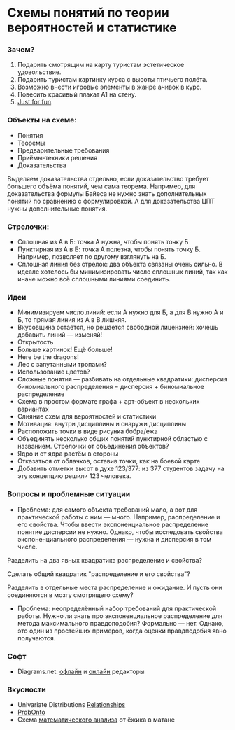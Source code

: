 # Схемы понятий по теории вероятностей и статистике

### Зачем?

1. Подарить смотрящим на карту туристам эстетическое удовольствие.
2. Подарить туристам картинку курса с высоты птичьего полёта.
3. Возможно внести игровые элементы в жанре ачивок в курс. 
4. Повесить красивый плакат А1 на стену.
5. [Just for fun](https://royallib.com/book/torvalds_linus/Just_for_Fun.html). 
### Объекты на схеме:

* Понятия
* Теоремы
* Предварительные требования
* Приёмы-техники решения
* Доказательства 
  
Выделяем доказательства отдельно, если доказательство требует большего объёма понятий, чем сама теорема.
Например, для доказательства формулы Байеса не нужно знать дополнительных понятий по сравнению с формулировкой.
А для доказательства ЦПТ нужны дополнительные понятия.


### Стрелочки:

* Сплошная из А в Б: точка А нужна, чтобы понять точку Б
* Пунктирная из А в Б: точка А полезна, чтобы понять точку Б. Например, позволяет по другому взглянуть на Б.
* Сплошная линия без стрелок: два объекта связаны очень сильно. 
В идеале хотелось бы минимизировать число сплошных линий, так как иначе можно всё сплошными линиями соединить. 

### Идеи

* Минимизируем число линий: если А нужно для Б, а для В нужно А и Б, то прямая линия из А в В лишняя.
* Вкусовщина остаётся, но решается свободной лицензией: хочешь добавить линий — изменяй!
* Открытость
* Больше картинок! Ещё больше!
* Here be the dragons!
* Лес с запутанными тропами?
* Использование цветов?
* Сложные понятия — разбивать на отдельные квадратики: дисперсия биномиального распределения = дисперсия + биномиальное распределение
* Схема в простом формате графа + арт-объект в нескольких вариантах
* Слияние схем для вероятностей и статистики
* Мотивация: внутри дисциплины и снаружи дисциплины
* Расположить точки в виде рисунка бобра/ежа
* Объединять несколько общих понятий пунктирной областью с названием. Стрелочки от объединения объектов?
* Ядро и от ядра растём в стороны
* Отказаться от облачков, оставив точки, как на боевой карте
* Добавить отметки высот в духе 123/377: из 377 студентов задачу на эту концепцию решили 123 человека. 


### Вопросы и проблемные ситуации

* Проблема: для самого объекта требований мало, а вот для практической работы с ним — много. 
Например, распределение и его свойства. Чтобы ввести экспоненциальное распределение понятие дисперсии не нужно.
Однако, чтобы исследовать свойства экспоненциального распределения — нужна и дисперсия в том числе.

Разделить на два явных квадратика распределение и свойства?

Сделать общий квадратик "распределение и его свойства"?

Разделить в отдельные места распределение и ожидание. И пусть они соединяются в мозгу смотрящего схему?

* Проблема: неопределённый набор требований для практической работы. 
Нужно ли знать про экспоненциальное распределение для метода максимального правдоподобия?
Формально — нет. Однако, это один из простейших примеров, когда оценки правдподобия явно получаются. 

### Софт

* Diagrams.net: [офлайн](https://github.com/jgraph/drawio-desktop/releases) и [онлайн](https://app.diagrams.net/) редакторы


### Вкусности

* Univariate Distributions [Relationships](http://www.math.wm.edu/~leemis/chart/UDR/UDR.html)
* [ProbOnto](https://sites.google.com/site/probonto/)
* Схема [математического анализа](https://vk.com/wall-186208863_5173) от ёжика в матане
